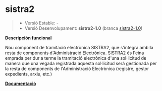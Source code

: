 # sistra2
> - Versió Estable: -
> - Versió Desenvolupament: __sistra2-1.0__ (branca [sistra2-1.0](https://github.com/GovernIB/sistra2/tree/sistra2-1.0))

**Descripción funcional**

Nou component de tramitació electrònica SISTRA2, que s'integra amb la resta de components d'Administració Electrònica.
SISTRA2 és l'eina emprada per dur a terme la tramitació electrònica d'una sol·licitud de manera que una vegada registrada aquesta sol·licitud serà gestionada per la resta de components de l'Administració Electrònica (registre, gestor expedients, arxiu, etc.)


[**Documentació**](https://github.com/GovernIB/sistra2/tree/sistra2-1.0/doc)
